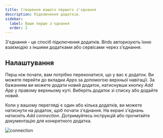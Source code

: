 ```yaml
---
title: Створення вашого першого з'єднання
description: Підключення додатків.
sidebar:
  label: Ваше перше з'єднання
  order: 2
---
```


З'єднання - це спосіб підключення додатків. Birds авторизують їхню взаємодію з іншими додатками або сервісами через з'єднання.

## Налаштування

Перш ніж почати, вам потрібно переконатися, що у вас є додаток. Ви можете перейти до вкладки _Apps_ за допомогою верхньої навігації. За бажанням ви можете додати новий додаток, натиснувши кнопку _Add App_ у правому верхньому куті. Виберіть додаток зі списку або додайте новий.

Коли у вашому перегляді є один або кілька додатків, ви можете натиснути на додаток, щоб почати з'єднання. На екрані з'єднань натисніть _Add connection_. Дотримуйтесь інструкцій або прочитайте документацію для конкретного додатка.

![connection](~/assets/docs/connection.png)